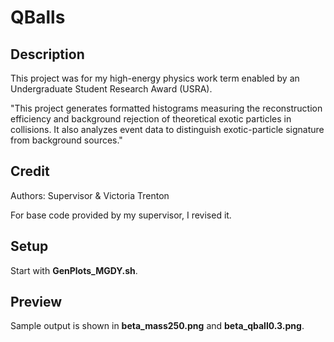# QBalls

## Description

This project was for my high-energy physics work term enabled by an Undergraduate Student Research Award (USRA).

"This project generates formatted histograms measuring the reconstruction efficiency and background rejection of theoretical exotic particles in collisions. It also analyzes event data to distinguish exotic-particle signature from background sources."

## Credit

Authors: Supervisor & Victoria Trenton

For base code provided by my supervisor, I revised it.

## Setup

Start with **GenPlots_MGDY.sh**.

## Preview

Sample output is shown in **beta_mass250.png** and **beta_qball0.3.png**.
